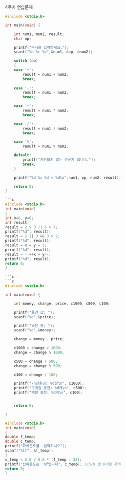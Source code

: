4주차 연습문제

```c
#include <stdio.h>

int main(void) {

    int num1, num2, result;
    char op;

    printf("수식을 입력하세요:");
    scanf("%d %c %d",&num1, &op, &num2);

    switch (op)
    {
    case '+':
        result = num1 + num2;
        break;
    
    case '-':
        result = num1 - num2;
        break;

    case '*':
        result = num1 * num2;
        break;

    case '/':
        result = num1 / num2;
        break;

    case '%':
        result = num1 % num2;

    default:
        printf("지원되지 않는 연산자 입니다.");
        break;
    }

    printf("%d %c %d = %d\n",num1, op, num2, result);

    return 0;
}

```c
#include <stdio.h> 
int main(void) 
{
int x=0, y=0; 
int result;
result = 2 > 3 || 6 > 7; 
printf("%d", result);
result = 2 || 3 && 3 > 2; 
printf("%d", result);
result = x = y = 1; 
printf("%d", result);
result = - ++x + y--; 
printf("%d", result);
return 0; 
}

```c
```c
#include <stdio.h>

int main(void) {

    int money, change, price, c1000, c500, c100;

    printf("물건 값: ");
    scanf("%d",&price);

    printf("넣은 돈: ");
    scanf("%d",&money);

    change = money - price;

    c1000 = change / 1000;
    change = change % 1000;

    c500 = change / 500;
    change = change % 500;

    c100 = change / 100;

    printf("\n천원권: %d장\n", c1000);
    printf("오백원 동전: %d개\n", c500);
    printf("백원 동전: %d개\n", c100);


    return 0;

}

#include <stdio.h> 
int main(void) 
{
double f_temp; 
double c_temp;
printf("화씨온도를  입력하시오"); 
scanf("%lf", &f_temp);
}
c_temp = 5.0 / 9.0 * (f_temp - 32);
printf("섭씨온도는  %f입니다", c_temp); //5/9 면 0이됨 주의
return 0;
}
